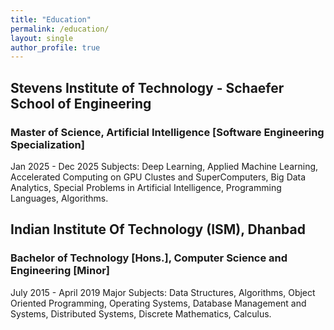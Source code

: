 ```yaml
---
title: "Education"
permalink: /education/
layout: single
author_profile: true
---
```


## Stevens Institute of Technology - Schaefer School of Engineering
### Master of Science, Artificial Intelligence [Software Engineering Specialization]
Jan 2025 - Dec 2025
Subjects: Deep Learning, Applied Machine Learning, Accelerated Computing on GPU Clustes and SuperComputers, Big Data Analytics, Special Problems in Artificial Intelligence, Programming Languages, Algorithms.

## Indian Institute Of Technology (ISM), Dhanbad
### Bachelor of Technology [Hons.], Computer Science and Engineering [Minor]
July 2015 - April 2019
Major Subjects: Data Structures, Algorithms, Object Oriented Programming, Operating Systems, Database Management and Systems, Distributed Systems, Discrete Mathematics, Calculus.



